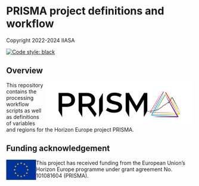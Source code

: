 # PRISMA project definitions and workflow

Copyright 2022-2024 IIASA

[![Code style: black](https://img.shields.io/badge/code%20style-black-000000.svg)](https://github.com/psf/black)

## Overview

<img src="./_static/prisma-logo.png" width="400" align="right" alt="PRISMA logo" />

This repository contains the processing workflow scripts as well as definitions of
variables and regions for the Horizon Europe project PRISMA.

## Funding acknowledgement

<img src="./_static/EU-logo-300x201.jpg" width="80" height="54" align="left" alt="EU logo" />
This project has received funding from the European Union’s Horizon Europe programme
under grant agreement No. 101081604 (PRISMA).
